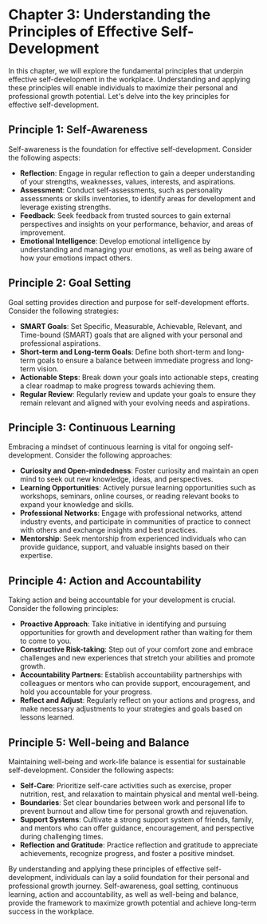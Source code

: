 Chapter 3: Understanding the Principles of Effective Self-Development
=====================================================================

In this chapter, we will explore the fundamental principles that underpin effective self-development in the workplace. Understanding and applying these principles will enable individuals to maximize their personal and professional growth potential. Let's delve into the key principles for effective self-development.

Principle 1: Self-Awareness
---------------------------

Self-awareness is the foundation for effective self-development. Consider the following aspects:

* **Reflection**: Engage in regular reflection to gain a deeper understanding of your strengths, weaknesses, values, interests, and aspirations.
* **Assessment**: Conduct self-assessments, such as personality assessments or skills inventories, to identify areas for development and leverage existing strengths.
* **Feedback**: Seek feedback from trusted sources to gain external perspectives and insights on your performance, behavior, and areas of improvement.
* **Emotional Intelligence**: Develop emotional intelligence by understanding and managing your emotions, as well as being aware of how your emotions impact others.

Principle 2: Goal Setting
-------------------------

Goal setting provides direction and purpose for self-development efforts. Consider the following strategies:

* **SMART Goals**: Set Specific, Measurable, Achievable, Relevant, and Time-bound (SMART) goals that are aligned with your personal and professional aspirations.
* **Short-term and Long-term Goals**: Define both short-term and long-term goals to ensure a balance between immediate progress and long-term vision.
* **Actionable Steps**: Break down your goals into actionable steps, creating a clear roadmap to make progress towards achieving them.
* **Regular Review**: Regularly review and update your goals to ensure they remain relevant and aligned with your evolving needs and aspirations.

Principle 3: Continuous Learning
--------------------------------

Embracing a mindset of continuous learning is vital for ongoing self-development. Consider the following approaches:

* **Curiosity and Open-mindedness**: Foster curiosity and maintain an open mind to seek out new knowledge, ideas, and perspectives.
* **Learning Opportunities**: Actively pursue learning opportunities such as workshops, seminars, online courses, or reading relevant books to expand your knowledge and skills.
* **Professional Networks**: Engage with professional networks, attend industry events, and participate in communities of practice to connect with others and exchange insights and best practices.
* **Mentorship**: Seek mentorship from experienced individuals who can provide guidance, support, and valuable insights based on their expertise.

Principle 4: Action and Accountability
--------------------------------------

Taking action and being accountable for your development is crucial. Consider the following principles:

* **Proactive Approach**: Take initiative in identifying and pursuing opportunities for growth and development rather than waiting for them to come to you.
* **Constructive Risk-taking**: Step out of your comfort zone and embrace challenges and new experiences that stretch your abilities and promote growth.
* **Accountability Partners**: Establish accountability partnerships with colleagues or mentors who can provide support, encouragement, and hold you accountable for your progress.
* **Reflect and Adjust**: Regularly reflect on your actions and progress, and make necessary adjustments to your strategies and goals based on lessons learned.

Principle 5: Well-being and Balance
-----------------------------------

Maintaining well-being and work-life balance is essential for sustainable self-development. Consider the following aspects:

* **Self-Care**: Prioritize self-care activities such as exercise, proper nutrition, rest, and relaxation to maintain physical and mental well-being.
* **Boundaries**: Set clear boundaries between work and personal life to prevent burnout and allow time for personal growth and rejuvenation.
* **Support Systems**: Cultivate a strong support system of friends, family, and mentors who can offer guidance, encouragement, and perspective during challenging times.
* **Reflection and Gratitude**: Practice reflection and gratitude to appreciate achievements, recognize progress, and foster a positive mindset.

By understanding and applying these principles of effective self-development, individuals can lay a solid foundation for their personal and professional growth journey. Self-awareness, goal setting, continuous learning, action and accountability, as well as well-being and balance, provide the framework to maximize growth potential and achieve long-term success in the workplace.
